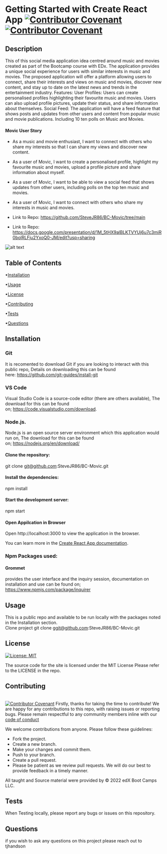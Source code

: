 # Getting Started with Create React App [![Contributor Covenant](https://img.shields.io/badge/Contributor%20Covenant-2.1-4baaaa.svg)](code_of_conduct.md) [![Contributor Covenant](https://img.shields.io/badge/Contributor%20Covenant-2.1-4baaaa.svg)](code_of_conduct.md)

## Description ##
This  of this social media application idea centred around music and movies created as part of the Bootcamp course with EDx. The application provides a unique social experience for users with similar interests in music and movies. The proposed application will offer a platform allowing users to connect, share their interests and views on music and movies, discover new content, and stay up to date on the latest news and trends in the entertainment industry.
Features:
User Profiles: Users can create personalised profiles highlighting their favourite music and movies. Users can also upload profile pictures, update their status, and share information about themselves.
Social Feed: The application will have a feed feature that shows posts and updates from other users and content from popular music and movie publications. Including 10 ten polls on Music and Movies.

#### Movic User Story #### 
* As a music and movie enthusiast, I want to connect with others who share my interests so that I can share my views and discover new content.
* As a user of Movic, I want to create a personalised profile, highlight my favourite music and movies, upload a profile picture and share information about myself.
* As a user of Movic, I want to be able to view a social feed that shows updates from other users, including polls on the top ten music and movies.
* As a user of Movic, I want to connect with others who share my interests in music and movies. 


* Link to Repo: https://github.com/SteveJR86/BC-Movic/tree/main
* Link to Repo: https://docs.google.com/presentation/d/1M_5tHX9alBLKTVYUj6u7c3miR0bolRLFju2YxoQ0-JM/edit?usp=sharing

![alt text](https://i.ibb.co/vJMwcvB/Screenshot-2023-03-30-at-14-28-55.png)

## Table of Contents ##
•[Installation](#installation)

•[Usage](#usage)

•[License](#license)

•[Contributing](#contributing)

•[Tests](#tests)

•[Questions](#questions)


## Installation ##
### Git
It is recomented to download Git if you are looking to interact with this public repo, Details on downloading this can be found here: https://github.com/git-guides/install-git

### VS Code
Visual Studio Code is a source-code editor (there are others available), The download for this can be found on; https://code.visualstudio.com/download.

### Node.js.
Node.js is an open source server environment which this application would run on, The download for this can be found on; https://nodejs.org/en/download/

#### Clone the repository: ####
git clone git@github.com:SteveJR86/BC-Movic.git

#### Install the dependencies: ####
npm install

#### Start the development server: #### 
npm start

#### Open Appilcation in Browser #### 
Open http://localhost:3000 to view the application in the browser.

You can learn more in the [Create React App documentation](https://facebook.github.io/create-react-app/docs/getting-started).

### Npm Packages used:

#### Grommet
provides the user interface and the inquiry session, documentation on installation and use can be found on; https://www.npmjs.com/package/inquirer 

  
## Usage ##
This is a public repo and available to be run locally with the packages noted in the Installation section. <br/> Clone project git clone ggit@github.com:SteveJR86/BC-Movic.git<br/> 

## License ##
[![License: MIT](https://img.shields.io/badge/License-MIT-yellow.svg)](https://opensource.org/licenses/MIT)

The source code for the site is licensed under the MIT License Please refer to the LICENSE in the repo.

## Contributing ##
<br/> [![Contributor Covenant](https://img.shields.io/badge/Contributor%20Covenant-2.1-4baaaa.svg)](CODE_OF_CONDUCT.md)
Firstly, thanks for taking the time to contribute! We are happy for any contributions to this repo, with raising issues or reporting bugs.
Please remain respectful to any community members inline with our [code of conduct](CODE_OF_CONDUCT.md) 

We welcome contributions from anyone. Please follow these guidelines:

* Fork the project.
* Create a new branch.
* Make your changes and commit them.
* Push to your branch.
* Create a pull request.
* Please be patient as we review pull requests. We will do our best to provide feedback in a timely manner.

All taught and Source material were provided by © 2022 edX Boot Camps LLC.

   
## Tests ##
When Testing locally, please report any bugs or issues on this repository.


## Questions ##
if you wish to ask any questions on this project please reach out to tjhandson

